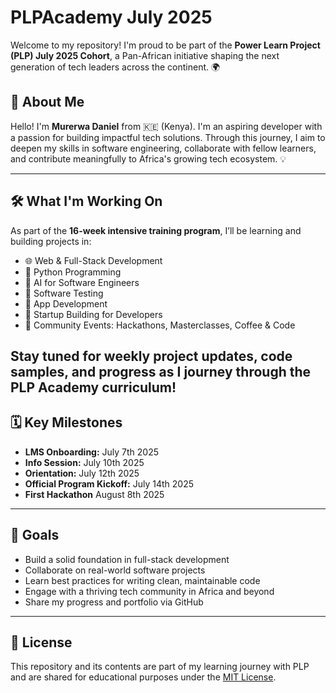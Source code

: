 # PLPAcademy July 2025


Welcome to my repository! I'm proud to be part of the **Power Learn Project (PLP) July 2025 Cohort**, a Pan-African initiative shaping the next generation of tech leaders across the continent. 🌍

## 👋 About Me
Hello! I'm **Murerwa Daniel** from 🇰🇪 (Kenya). I'm an aspiring developer with a passion for building impactful tech solutions. Through this journey, I aim to deepen my skills in software engineering, collaborate with fellow learners, and contribute meaningfully to Africa's growing tech ecosystem. 💡

---

## 🛠️ What I'm Working On

As part of the **16-week intensive training program**, I’ll be learning and building projects in:

- 🌐 Web & Full-Stack Development  
- 🐍 Python Programming  
- 🤖 AI for Software Engineers  
- 🧪 Software Testing  
- 📱 App Development  
- 🚀 Startup Building for Developers  
- 💬 Community Events: Hackathons, Masterclasses, Coffee & Code  

Stay tuned for weekly project updates, code samples, and progress as I journey through the PLP Academy curriculum!
---

## 🗓️ Key Milestones

- **LMS Onboarding:** July 7th  2025
- **Info Session:** July 10th  2025
- **Orientation:** July 12th  2025
- **Official Program Kickoff:** July 14th 2025
- **First Hackathon** August 8th 2025

---

## 🧠 Goals

- Build a solid foundation in full-stack development  
- Collaborate on real-world software projects  
- Learn best practices for writing clean, maintainable code  
- Engage with a thriving tech community in Africa and beyond  
- Share my progress and portfolio via GitHub  

---

## 📌 License

This repository and its contents are part of my learning journey with PLP and are shared for educational purposes under the [MIT License](LICENSE).

